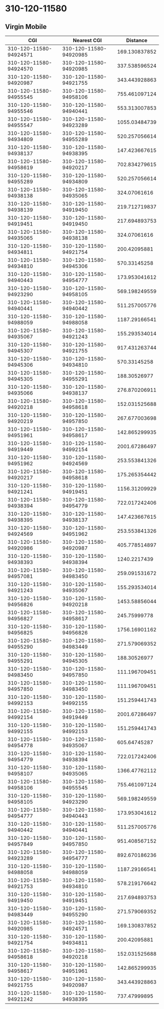 # 310-120-11580
## Virgin Mobile


| CGI | Nearest CGI | Distance |
|-----|-------------|----------|
| 310-120-11580-94924571 | 310-120-11580-94920985 | 169.130837852 |
| 310-120-11580-94924570 | 310-120-11580-94920985 | 337.538596524 |
| 310-120-11580-94920987 | 310-120-11580-94921755 | 343.443928863 |
| 310-120-11580-94955545 | 310-120-11580-94958106 | 755.461097124 |
| 310-120-11580-94955546 | 310-120-11580-94940441 | 553.313007853 |
| 310-120-11580-94955547 | 310-120-11580-94923289 | 1055.03484739 |
| 310-120-11580-94934809 | 310-120-11580-94955289 | 520.257056614 |
| 310-120-11580-94938137 | 310-120-11580-94938395 | 147.423667615 |
| 310-120-11580-94958619 | 310-120-11580-94920217 | 702.834279615 |
| 310-120-11580-94955289 | 310-120-11580-94934809 | 520.257056614 |
| 310-120-11580-94938138 | 310-120-11580-94935065 | 324.07061616 |
| 310-120-11580-94938139 | 310-120-11580-94919450 | 219.712719837 |
| 310-120-11580-94919451 | 310-120-11580-94919450 | 217.694893753 |
| 310-120-11580-94935065 | 310-120-11580-94938138 | 324.07061616 |
| 310-120-11580-94934811 | 310-120-11580-94921754 | 200.42095881 |
| 310-120-11580-94934810 | 310-120-11580-94945306 | 570.33145258 |
| 310-120-11580-94940443 | 310-120-11580-94954777 | 173.953041612 |
| 310-120-11580-94923290 | 310-120-11580-94958105 | 569.198249559 |
| 310-120-11580-94940441 | 310-120-11580-94940442 | 511.257005776 |
| 310-120-11580-94988059 | 310-120-11580-94988058 | 1187.29166541 |
| 310-120-11580-94935067 | 310-120-11580-94921243 | 155.293534014 |
| 310-120-11580-94945307 | 310-120-11580-94921755 | 917.431263744 |
| 310-120-11580-94945306 | 310-120-11580-94934810 | 570.33145258 |
| 310-120-11580-94945305 | 310-120-11580-94955291 | 188.30526977 |
| 310-120-11580-94935066 | 310-120-11580-94938137 | 276.870206911 |
| 310-120-11580-94920218 | 310-120-11580-94958618 | 152.031525688 |
| 310-120-11580-94920219 | 310-120-11580-94957850 | 267.677003698 |
| 310-120-11580-94951961 | 310-120-11580-94958617 | 142.865299935 |
| 310-120-11580-94919449 | 310-120-11580-94992154 | 2001.67286497 |
| 310-120-11580-94951962 | 310-120-11580-94924569 | 253.553841326 |
| 310-120-11580-94920217 | 310-120-11580-94958618 | 175.265354442 |
| 310-120-11580-94921241 | 310-120-11580-94919451 | 1156.31209929 |
| 310-120-11580-94938394 | 310-120-11580-94954779 | 722.017242406 |
| 310-120-11580-94938395 | 310-120-11580-94938137 | 147.423667615 |
| 310-120-11580-94924569 | 310-120-11580-94951962 | 253.553841326 |
| 310-120-11580-94920986 | 310-120-11580-94920987 | 405.778514897 |
| 310-120-11580-94938393 | 310-120-11580-94938394 | 1240.2217439 |
| 310-120-11580-94957081 | 310-120-11580-94983450 | 259.091531672 |
| 310-120-11580-94921243 | 310-120-11580-94935067 | 155.293534014 |
| 310-120-11580-94956826 | 310-120-11580-94920218 | 1453.58856044 |
| 310-120-11580-94956827 | 310-120-11580-94958617 | 245.75999778 |
| 310-120-11580-94956825 | 310-120-11580-94956826 | 1756.16901162 |
| 310-120-11580-94955290 | 310-120-11580-94983449 | 271.579069352 |
| 310-120-11580-94955291 | 310-120-11580-94945305 | 188.30526977 |
| 310-120-11580-94983450 | 310-120-11580-94957850 | 111.196709451 |
| 310-120-11580-94957850 | 310-120-11580-94983450 | 111.196709451 |
| 310-120-11580-94992153 | 310-120-11580-94992155 | 151.259441743 |
| 310-120-11580-94992154 | 310-120-11580-94919449 | 2001.67286497 |
| 310-120-11580-94992155 | 310-120-11580-94992153 | 151.259441743 |
| 310-120-11580-94954778 | 310-120-11580-94935067 | 605.64745287 |
| 310-120-11580-94954779 | 310-120-11580-94938394 | 722.017242406 |
| 310-120-11580-94958107 | 310-120-11580-94935065 | 1366.47762112 |
| 310-120-11580-94958106 | 310-120-11580-94955545 | 755.461097124 |
| 310-120-11580-94958105 | 310-120-11580-94923290 | 569.198249559 |
| 310-120-11580-94954777 | 310-120-11580-94940443 | 173.953041612 |
| 310-120-11580-94940442 | 310-120-11580-94940441 | 511.257005776 |
| 310-120-11580-94957849 | 310-120-11580-94957850 | 951.408567152 |
| 310-120-11580-94923289 | 310-120-11580-94954777 | 892.670186236 |
| 310-120-11580-94988058 | 310-120-11580-94988059 | 1187.29166541 |
| 310-120-11580-94921753 | 310-120-11580-94934810 | 578.219176642 |
| 310-120-11580-94919450 | 310-120-11580-94919451 | 217.694893753 |
| 310-120-11580-94983449 | 310-120-11580-94955290 | 271.579069352 |
| 310-120-11580-94920985 | 310-120-11580-94924571 | 169.130837852 |
| 310-120-11580-94921754 | 310-120-11580-94934811 | 200.42095881 |
| 310-120-11580-94958618 | 310-120-11580-94920218 | 152.031525688 |
| 310-120-11580-94958617 | 310-120-11580-94951961 | 142.865299935 |
| 310-120-11580-94921755 | 310-120-11580-94920987 | 343.443928863 |
| 310-120-11580-94921242 | 310-120-11580-94938395 | 737.47999895 |
